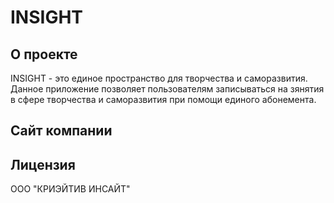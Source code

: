 # INSIGHT

## О проекте

INSIGHT - это единое пространство для творчества и саморазвития. Данное приложение позволяет пользователям записываться на зянятия в сфере творчества и саморазвития при помощи единого абонемента. 

## Сайт компании

## Лицензия

ООО "КРИЭЙТИВ ИНСАЙТ"
